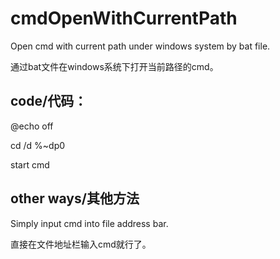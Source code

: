 # cmdOpenWithCurrentPath
Open cmd with current path under windows system by bat file. 

通过bat文件在windows系统下打开当前路径的cmd。

code/代码：
-
@echo off

cd /d %~dp0

start cmd

other ways/其他方法
-
Simply input cmd into file address bar.

直接在文件地址栏输入cmd就行了。
